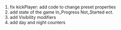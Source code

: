 1. fix kickPlayer: add code to change preset properties
2. add state of the game In_Progress Not_Started ect.
3. add Visibility modifiers
4. add day and night counters